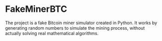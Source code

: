 # FakeMinerBTC
The project is a fake Bitcoin miner simulator created in Python. It works by generating random numbers to simulate the mining process, without actually solving real mathematical algorithms.
